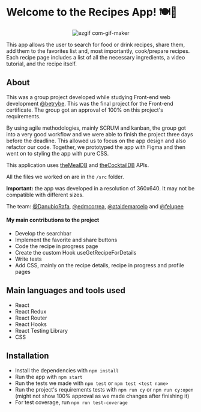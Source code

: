 # Welcome to the Recipes App! :plate_with_cutlery::wine_glass:

<div align='center'>

![ezgif com-gif-maker](https://user-images.githubusercontent.com/75266925/194889837-08362920-12f6-4e28-b107-f2487ea5c852.gif)

</div>

This app allows the user to search for food or drink recipes, share them, add them to the favorites list and, most importantly, cook/prepare recipes. Each recipe page includes a list of all the necessary ingredients, a video tutorial, and the recipe itself.

## About

This was a group project developed while studying Front-end web development [@betrybe](https://github.com/betrybe). This was the final project for the Front-end certificate. The group got an approval of 100% on this project's requirements.

By using agile methodologies, mainly SCRUM and kanban, the group got into a very good workflow and we were able to finish the project three days before the deadline. This allowed us to focus on the app design and also refactor our code. Together, we prototyped the app with Figma and then went on to styling the app with pure CSS. 

This application uses [theMealDB](https://www.themealdb.com/) and [theCocktailDB](https://www.thecocktaildb.com/) APIs. 

All the files we worked on are in the ```/src``` folder.

<b>Important:</b> the app was developed in a resolution of 360x640. It may not be compatible with different sizes.

The team: [@DanubioRafa](https://github.com/DanubioRafa), [@edmcorrea](https://github.com/edmcorrea), [@ataidemarcelo](https://github.com/ataidemarcelo) and [@felupee](https://github.com/felupee) 

#### My main contributions to the project
 - Develop the searchbar
 - Implement the favorite and share buttons
 - Code the recipe in progress page
 - Create the custom Hook useGetRecipeForDetails
 - Write tests
 - Add CSS, mainly on the recipe details, recipe in progress and profile pages


## Main languages and tools used

- React
- React Redux
- React Router
- React Hooks
- React Testing Library
- CSS

## Installation

- Install the dependencies with ``` npm install ```
- Run the app with ```npm start```
- Run the tests we made with ```npm test``` or ```npm test <test name>```
- Run the project's requirements tests with ```npm run cy``` or ```npm run cy:open``` (might not show 100% approval as we made changes after finishing it)
- For test coverage, run ```npm run test-coverage```
